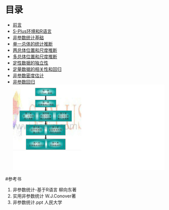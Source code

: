 
# 目录

 - [前言](https://github.com/zkjiang/-/blob/master/docs/NoStatisticsS/%E5%89%8D%E8%A8%80)
 - [S-Plus环境和R语言](https://github.com/zkjiang/-/blob/master/docs/NoStatisticsS/S-Plus%E7%8E%AF%E5%A2%83%E5%92%8CR%E8%AF%AD%E8%A8%80.md)
 - [非参数统计基础](https://github.com/zkjiang/-/blob/master/docs/NoStatisticsS/%E9%9D%9E%E5%8F%82%E6%95%B0%E7%BB%9F%E8%AE%A1%E5%9F%BA%E7%A1%80.md)
 - [单一总体的统计推断](https://github.com/zkjiang/-/blob/master/docs/NoStatisticsS/%E5%8D%95%E4%B8%80%E6%80%BB%E4%BD%93%E7%9A%84%E7%BB%9F%E8%AE%A1%E6%8E%A8%E6%96%AD.md)
 - [两总体位置和尺度推断](https://github.com/zkjiang/-/blob/master/docs/NoStatisticsS/%E4%B8%A4%E6%80%BB%E4%BD%93%E4%BD%8D%E7%BD%AE%E5%92%8C%E5%B0%BA%E5%BA%A6%E6%8E%A8%E6%96%AD.md)
 - [多总体位置和尺度推断](https://github.com/zkjiang/-/blob/master/docs/NoStatisticsS/%E5%A4%9A%E6%80%BB%E4%BD%93%E4%BD%8D%E7%BD%AE%E5%92%8C%E5%B0%BA%E5%BA%A6%E6%8E%A8%E6%96%AD.md)
 - [定性数据的独立性](https://github.com/zkjiang/-/blob/master/docs/NoStatisticsS/%E5%AE%9A%E6%80%A7%E6%95%B0%E6%8D%AE%E7%9A%84%E7%8B%AC%E7%AB%8B%E6%80%A7.md)
 - [定量数据的相关性和回归](https://github.com/zkjiang/-/blob/master/docs/NoStatisticsS/%E5%AE%9A%E9%87%8F%E6%95%B0%E6%8D%AE%E7%9A%84%E7%9B%B8%E5%85%B3%E6%80%A7%E5%92%8C%E5%9B%9E%E5%BD%92.md)
 - [非参数密度估计](https://github.com/zkjiang/-/blob/master/docs/NoStatisticsS/%E9%9D%9E%E5%8F%82%E6%95%B0%E5%AF%86%E5%BA%A6%E4%BC%B0%E8%AE%A1.md)
 - [非参数回归](https://github.com/zkjiang/-/blob/master/docs/NoStatisticsS/%E9%9D%9E%E5%8F%82%E6%95%B0%E5%9B%9E%E5%BD%92.md)
![学习框架](https://github.com/zkjiang/-/blob/master/imgstorage/123.jpg)

#参考书
 1. 非参数统计-基于R语言          柳向东著
 2. 实用非参数统计                W.J.Conover著
 3. 非参数统计.ppt               人民大学
